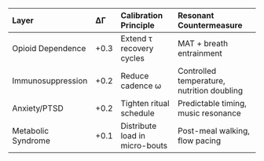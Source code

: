 | Layer              | ΔΓ   | Calibration Principle          | Resonant Countermeasure                    |
| :----------------- | :--- | :----------------------------- | :----------------------------------------- |
| Opioid Dependence  | +0.3 | Extend τ recovery cycles       | MAT + breath entrainment                   |
| Immunosuppression  | +0.2 | Reduce cadence ω               | Controlled temperature, nutrition doubling |
| Anxiety/PTSD       | +0.2 | Tighten ritual schedule        | Predictable timing, music resonance        |
| Metabolic Syndrome | +0.1 | Distribute load in micro-bouts | Post-meal walking, flow pacing             |